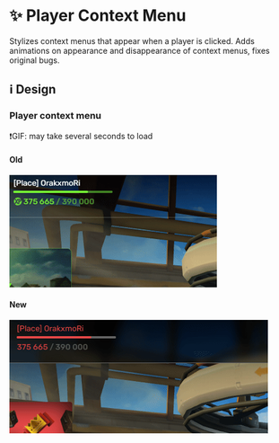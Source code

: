 # :sparkles: Player Context Menu

Stylizes context menus that appear when a player is clicked. Adds animations on appearance and disappearance of context menus, fixes original bugs.

## :information_source: Design

### Player context menu

❗GIF: may take several seconds to load

#### Old

![](/images/general/old/playercontextmenu.gif)

#### New

![](/images/general/new/playercontextmenu.gif)
